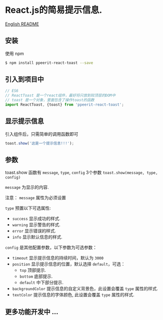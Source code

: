 # React.js的简易提示信息.
[English README](README.md)
## 安装
使用 npm
```sh
$ npm install ppeerit-react-toast --save
```
## 引入到项目中
```js
// ES6
// ReactToast 是一个react组件，最好将只放到较顶层的DOM中
// toast 是一个对象，里面包含了操作toast的函数
import ReactToast, {toast} from 'ppeerit-react-toast';
```
## 显示提示信息
引入组件后，只需简单的调用函数即可
```js
toast.show('这是一个提示信息!!!');
```
## 参数
toast.show 函数有 `message`, `type`, `config` 3个参数
`toast.show(message, type, config)`

`message` 为显示的内容.

注意： `message` 属性为必须设置

`type` 预置以下可选属性:

- `success` 显示成功的样式.
- `warning` 显示警告的样式.
- `error` 显示错误的样式.
- `info` 显示默认信息的样式.

`config` 是其他配置参数，以下参数为可选参数：

- `timeout` 显示提示信息的持续时间，默认为 `3000`
- `position` 显示提示信息的位置，默认选择 `default`，可选：
    * `top` 顶部提示.
    * `bottom` 底部提示.
    * `default` 中下部分提示.
- `backgroundColor` 提示信息的自定义背景色，此设置会覆盖 `type` 属性的样式.
- `textColor` 提示信息的字体颜色, 此设置会覆盖 `type` 属性的样式.


## 更多功能开发中 ...

